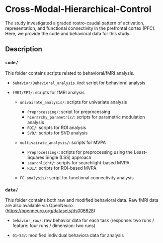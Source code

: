 # Cross-Modal-Hierarchical-Control
The study investigated a graded rostro-caudal pattern of activation, representation, and functional connectivity in the prefrontal cortex (PFC).
Here, we provide the code and behavioral data for this study.

## Description

### `code/`

This folder contains scripts related to behavioral/fMRI analysis.

- `behavior/Behavioral_analysis.Rmd`: script for behavioral analysis

- `fMRI/EPI/`: scripts for fMRI analysis
  
  - `univairate_analysis/`: scripts for univariate analysis
    - `Preprocessing/`: script for preprocessing
    - `hierarchy_parametric/`: scripts for parametric modulation analysis
    - `ROI/`: scripts for ROI analysis
    - `SVD/`: scripts for SVD analysis
      
  - `multivairate_analysis/`: scripts for MVPA
    - `Preprocessing/`: scripts for preprocessing using the Least-Squares Single (LSS) approach
    - `searchlight/`: scripts for searchlight-based MVPA
    - `ROI/`: scripts for ROI-based MVPA
  
  - `FC_analysis/`: script for functional connectivity analysis
    
### `data/`

This folder contains both raw and modified behavioral data.
Raw fMRI data are also available via OpenNeuro (https://openneuro.org/datasets/ds006628)

- `behavior_raw/`: raw behavior data for each task (response: two runs / feature: four runs / dimension: two runs)

- `01~53/`: modified individual behaviora data for analysis
